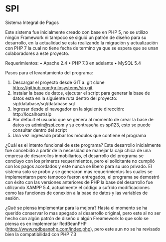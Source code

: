 # SPI
Sistema Integral de Pagos

Este sistema fue inicialmente creado con base en PHP 5, no se utilizo ningún Framework ni tampoco se siguió un patrón de diseño para su desarrollo, en la actualidad se esta realizando la migración y actualización con PHP 7 la cual no tiene fecha de termino ya que se espera que se unan colaboradores a este proyecto.

Requerimientos:
•	Apache 2.4
•	PHP 7.3 en adelante
•	MySQL 5.4

Pasos para el levantamiento del programa:
1.	Descargar el proyecto desde GIT
a.	git clone https://github.com/grilosystems/sip.git
2.	Instalar la base de datos, ejecutar el script para generar la base de datos esta en la siguiente ruta dentro del proyecto: sip/database/sql/database.sql
3.	Ingresar desde el navegador en la siguiente dirección: http://localhost/sip
4.	Por default el usuario que se genera al momento de crear la base de datos es admin@spi.com y su contraseña es spi123, esto se puede consultar dentro del script
5.	Una vez ingresado probar los módulos que contiene el programa

¿Cuál es el intento funcional de este programa?
Este desarrollo inicialmente fue concebido a partir de la necesidad de manejar la caja chica de una empresa de desarrollos inmobiliarios, el desarrollo del programa se concluyo con los primeros requerimientos, pero el solicitante no cumplió con los pagos acordados y este nunca se libero para su uso privado.
El sistema solo se probo y se generaron mas requerimientos los cuales se implementaron pero tampoco fueron entregados, el programa se demostró con éxito con las versiones anteriores de PHP la base del desarrollo fue utilizando XAMPP 5.4, actualmente el código a sufrido modificaciones como las funciones de conexión a la base de datos y las variables de sesión.

¿Qué se piensa implementar para la mejora?
Hasta el momento se ha querido conservar lo mas apegado al desarrollo original, pero este al no ser hecho con algún patrón de diseño o algún Freamework lo que solo se piensa es en implementar RedBeanPHP (https://www.redbeanphp.com/index.php), pero este aun no se ha revisado bien la compatibilidad con PHP 7.3

